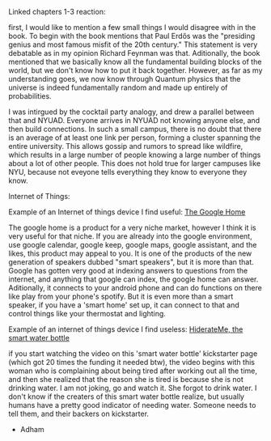 Linked chapters 1-3 reaction:

first, I would like to mention a few small things I would disagree with in the book. To begin with the book mentions that Paul Erdős was the "presiding genius and most famous misfit of the 20th century." This statement is very debatable as in my opinion Richard Feynman was that. Aditionally, the book mentioned that we basically know all the fundamental building blocks of the world, but we don't know how to put it back together. However, as far as my understanding goes, we now know through Quantum physics that the universe is indeed fundamentally random and made up entirely of probabilities. 

I was intirgued by the cocktail party analogy, and drew a parallel between that and NYUAD. Everyone arrives in NYUAD not knowing anyone else, and then build connections. In such a small campus, there is no doubt that there is an average of at least one link per person, forming a cluster spanning the entire university. This allows gossip and rumors to spread like wildfire, which results in a large number of people knowing a large number of things about a lot of other people. This does not hold true for larger campuses like NYU, because not eveyone tells everything they know to everyone they know. 

Internet of Things:

Example of an Internet of things device I find useful: [The Google Home](https://www.youtube.com/watch?v=1cpUwbr5YyE)

The google home is a product for a very niche market, however I think it is very useful for that niche. If you are already into the google environment, use google calendar, google keep, google maps, google assistant, and the likes, this product may appeal to you. It is one of the products of the new generation of speakers dubbed "smart speakers", but it is more than that. Google has gotten very good at indexing answers to questions from the internet, and anything that google can index, the google home can answer. Aditionally, it connects to your android phone and can do functions on there like play from your phone's spotify. But it is even more than a smart speaker, if you have a 'smart home' set up, it can connect to that and control things like your thermostat and lighting. 

Example of an internet of things device I find useless: [HiderateMe, the smart water bottle](https://www.kickstarter.com/projects/582920317/hidrateme-smart-water-bottle) 

if you start watching the video on this 'smart water bottle' kickstarter page (which got 20 times the funding it needed btw), the video begins with this woman who is complaining about being tired after working out all the time, and then she realized that the reason she is tired is because she is not drinking water. I am not joking, go and watch it. She forgot to drink water. I don't know if the creaters of this smart water bottle realize, but usually humans have a pretty good indicator of needing water. Someone needs to tell them, and their backers on kickstarter.


- Adham 
